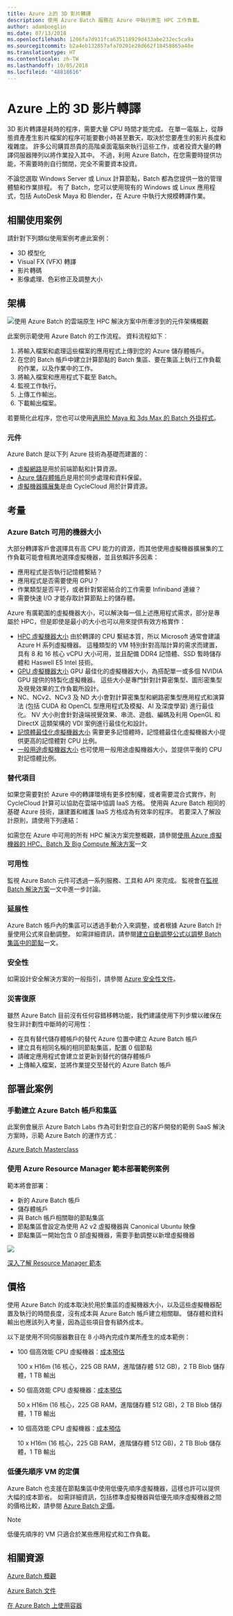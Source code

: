 ```yaml
---
title: Azure 上的 3D 影片轉譯
description: 使用 Azure Batch 服務在 Azure 中執行原生 HPC 工作負載。
author: adamboeglin
ms.date: 07/13/2018
ms.openlocfilehash: 1206fa7d931fca635118929d433abe232ec5ca9a
ms.sourcegitcommit: b2a4eb132857afa70201e28d662f18458865a48e
ms.translationtype: HT
ms.contentlocale: zh-TW
ms.lasthandoff: 10/05/2018
ms.locfileid: "48818616"
---
```

# <a name="3d-video-rendering-on-azure"></a>Azure 上的 3D 影片轉譯

3D 影片轉譯是耗時的程序，需要大量 CPU 時間才能完成。 在單一電腦上，從靜態資產產生影片檔案的程序可能要數小時甚至數天，取決於您要產生的影片長度和複雜度。 許多公司購買昂貴的高階桌面電腦來執行這些工作，或者投資大量的轉譯伺服器陣列以將作業投入其中。 不過，利用 Azure Batch，在您需要時提供功能，不需要時則自行關閉，完全不需要資本投資。

不論您選取 Windows Server 或 Linux 計算節點，Batch 都為您提供一致的管理體驗和作業排程。 有了 Batch，您可以使用現有的 Windows 或 Linux 應用程式，包括 AutoDesk Maya 和 Blender，在 Azure 中執行大規模轉譯作業。

## <a name="relevant-use-cases"></a>相關使用案例

請針對下列類似使用案例考慮此案例：

* 3D 模型化
* Visual FX (VFX) 轉譯
* 影片轉碼
* 影像處理、色彩修正及調整大小

## <a name="architecture"></a>架構

![使用 Azure Batch 的雲端原生 HPC 解決方案中所牽涉到的元件架構概觀][architecture]

此案例示範使用 Azure Batch 的工作流程。 資料流程如下︰

1. 將輸入檔案和處理這些檔案的應用程式上傳到您的 Azure 儲存體帳戶。
2. 在您的 Batch 帳戶中建立計算節點的 Batch 集區、要在集區上執行工作負載的作業，以及作業中的工作。
3. 將輸入檔案和應用程式下載至 Batch。
4. 監視工作執行。
5. 上傳工作輸出。
6. 下載輸出檔案。

若要簡化此程序，您也可以使用[適用於 Maya 和 3ds Max 的 Batch 外掛程式][batch-plugins]。

### <a name="components"></a>元件

Azure Batch 是以下列 Azure 技術為基礎而建置的：

* [虛擬網路](/azure/virtual-network/virtual-networks-overview)是用於前端節點和計算資源。
* [Azure 儲存體帳戶](/azure/storage/common/storage-introduction)是用於同步處理和資料保留。
* [虛擬機器擴展集][vmss]是由 CycleCloud 用於計算資源。

## <a name="considerations"></a>考量

### <a name="machine-sizes-available-for-azure-batch"></a>Azure Batch 可用的機器大小

大部分轉譯客戶會選擇具有高 CPU 能力的資源，而其他使用虛擬機器擴展集的工作負載可能會相異地選擇虛擬機器，並且依賴許多因素：

* 應用程式是否執行記憶體繫結？
* 應用程式是否需要使用 GPU？ 
* 作業類型是否平行，或者針對緊密結合的工作需要 Infiniband 連線？
* 需要快速 I/O 才能存取計算節點上的儲存體。

Azure 有廣範圍的虛擬機器大小，可以解決每一個上述應用程式需求，部分是專屬於 HPC，但是即使是最小的大小也可以用來提供有效方格實作：

* [HPC 虛擬機器大小][compute-hpc] 由於轉譯的 CPU 繫結本質，所以 Microsoft 通常會建議 Azure H 系列虛擬機器。 這種類型的 VM 特別針對高階計算的需求而建置，具有 8 和 16 核心 vCPU 大小可用，並且配備 DDR4 記憶體、SSD 暫時儲存體和 Haswell E5 Intel 技術。
* [GPU 虛擬機器大小][compute-gpu] GPU 最佳化的虛擬機器大小，為搭配單一或多個 NVIDIA GPU 提供的特製化虛擬機器。 這些大小是專門針對計算密集型、圖形密集型及視覺效果的工作負載所設計。
* NC、NCv2、NCv3 及 ND 大小會對計算密集型和網路密集型應用程式和演算法 (包括 CUDA 和 OpenCL 型應用程式及模擬、AI 及深度學習) 進行最佳化。 NV 大小則會針對遠端視覺效果、串流、遊戲、編碼及利用 OpenGL 和 DirectX 這類架構的 VDI 案例進行最佳化和設計。
* [記憶體最佳化虛擬機器大小][compute-memory] 需要更多記憶體時，記憶體最佳化虛擬機器大小提供更高的記憶體對 CPU 比例。
* [一般用途虛擬機器大小][compute-general] 也可使用一般用途虛擬機器大小，並提供平衡的 CPU 對記憶體比例。

### <a name="alternatives"></a>替代項目

如果您需要對於 Azure 中的轉譯環境有更多控制權，或者需要混合式實作，則 CycleCloud 計算可以協助在雲端中協調 IaaS 方格。 使用與 Azure Batch 相同的基礎 Azure 技術，讓建置和維護 IaaS 方格成為有效率的程序。 若要深入了解設計原則，請使用下列連結：

如需您在 Azure 中可用的所有 HPC 解決方案完整概觀，請參閱[使用 Azure 虛擬機器的 HPC、Batch 及 Big Compute 解決方案][hpc-alt-solutions]一文

### <a name="availability"></a>可用性

監視 Azure Batch 元件可透過一系列服務、工具和 API 來完成。 監視會在[監視 Batch 解決方案][batch-monitor]一文中進一步討論。

### <a name="scalability"></a>延展性

Azure Batch 帳戶內的集區可以透過手動介入來調整，或者根據 Azure Batch 計量使用公式來自動調整。 如需詳細資訊，請參閱[建立自動調整公式以調整 Batch 集區中的節點][batch-scaling]一文。

### <a name="security"></a>安全性

如需設計安全解決方案的一般指引，請參閱 [Azure 安全性文件][security]。

### <a name="resiliency"></a>災害復原

雖然 Azure Batch 目前沒有任何容錯移轉功能，我們建議使用下列步驟以確保在發生非計劃性中斷時的可用性：

* 在具有替代儲存體帳戶的替代 Azure 位置中建立 Azure Batch 帳戶
* 建立具有相同名稱的相同節點集區，配置 0 個節點
* 請確定應用程式會建立並更新到替代的儲存體帳戶
* 上傳輸入檔案，並將作業提交至替代的 Azure Batch 帳戶

## <a name="deploy-this-scenario"></a>部署此案例

### <a name="creating-an-azure-batch-account-and-pools-manually"></a>手動建立 Azure Batch 帳戶和集區

此案例會展示 Azure Batch Labs 作為可針對您自己的客戶開發的範例 SaaS 解決方案時，示範 Azure Batch 的運作方式：

[Azure Batch Masterclass][batch-labs-masterclass]

### <a name="deploying-the-example-scenario-using-an-azure-resource-manager-template"></a>使用 Azure Resource Manager 範本部署範例案例

範本將會部署：

* 新的 Azure Batch 帳戶
* 儲存體帳戶
* 與 Batch 帳戶相關聯的節點集區
* 節點集區會設定為使用 A2 v2 虛擬機器與 Canonical Ubuntu 映像
* 節點集區一開始包含 0 部虛擬機器，需要手動調整以新增虛擬機器

<a href="https://portal.azure.com/#create/Microsoft.Template/uri/https%3A%2F%2Fraw.githubusercontent.com%2Fmspnp%2Fsolution-architectures%2Fmaster%2Fhpc%2Fbatchcreatewithpools.json" target="_blank">
    <img src="https://azuredeploy.net/deploybutton.png"/>
</a>

[深入了解 Resource Manager 範本][azure-arm-templates]

## <a name="pricing"></a>價格

使用 Azure Batch 的成本取決於用於集區的虛擬機器大小，以及這些虛擬機器配置及執行的時間長度，沒有成本與 Azure Batch 帳戶建立相關聯。 儲存體和資料輸出也應該列入考量，因為這些項目會有額外成本。

以下是使用不同伺服器數目在 8 小時內完成作業所產生的成本範例：

* 100 個高效能 CPU 虛擬機器：[成本預估][hpc-est-high]

  100 x H16m (16 核心，225 GB RAM，進階儲存體 512 GB)，2 TB Blob 儲存體，1 TB 輸出

* 50 個高效能 CPU 虛擬機器：[成本預估][hpc-est-med]

  50 x H16m (16 核心，225 GB RAM，進階儲存體 512 GB)，2 TB Blob 儲存體，1 TB 輸出

* 10 個高效能 CPU 虛擬機器：[成本預估][hpc-est-low]

  10 x H16m (16 核心，225 GB RAM，進階儲存體 512 GB)，2 TB Blob 儲存體，1 TB 輸出

### <a name="pricing-for-low-priority-vms"></a>低優先順序 VM 的定價

Azure Batch 也支援在節點集區中使用低優先順序虛擬機器，這樣也許可以提供大幅的成本節省。 如需詳細資訊，包括標準虛擬機器與低優先順序虛擬機器之間的價格比較，請參閱 [Azure Batch 定價][batch-pricing]。

> [!NOTE] 
> 低優先順序的 VM 只適合於某些應用程式和工作負載。

## <a name="related-resources"></a>相關資源

[Azure Batch 概觀][batch-overview]

[Azure Batch 文件][batch-doc]

[在 Azure Batch 上使用容器][batch-containers]

<!-- links -->
[architecture]: ./media/architecture-video-rendering.png
[resource-groups]: /azure/azure-resource-manager/resource-group-overview
[security]: /azure/security/
[resiliency]: /azure/architecture/resiliency/
[scalability]: /azure/architecture/checklist/scalability
[vmss]: /azure/virtual-machine-scale-sets/overview
[storage]: https://azure.microsoft.com/services/storage/
[batch]: https://azure.microsoft.com/services/batch/
[batch-arch]: https://azure.microsoft.com/solutions/architecture/big-compute-with-azure-batch/
[compute-hpc]: /azure/virtual-machines/windows/sizes-hpc
[compute-gpu]: /azure/virtual-machines/windows/sizes-gpu
[compute-compute]: /azure/virtual-machines/windows/sizes-compute
[compute-memory]: /azure/virtual-machines/windows/sizes-memory
[compute-general]: /azure/virtual-machines/windows/sizes-general
[compute-storage]: /azure/virtual-machines/windows/sizes-storage
[compute-acu]: /azure/virtual-machines/windows/acu
[compute=benchmark]: /azure/virtual-machines/windows/compute-benchmark-scores
[hpc-est-high]: https://azure.com/e/9ac25baf44ef49c3a6b156935ee9544c
[hpc-est-med]: https://azure.com/e/0286f1d6f6784310af4dcda5aec8c893
[hpc-est-low]: https://azure.com/e/e39afab4e71949f9bbabed99b428ba4a
[batch-labs-masterclass]: https://github.com/azurebigcompute/BigComputeLabs/tree/master/Azure%20Batch%20Masterclass%20Labs
[batch-scaling]: /azure/batch/batch-automatic-scaling
[hpc-alt-solutions]: /azure/virtual-machines/linux/high-performance-computing?toc=%2fazure%2fbatch%2ftoc.json
[batch-monitor]: /azure/batch/monitoring-overview
[batch-pricing]: https://azure.microsoft.com/pricing/details/batch/
[batch-doc]: /azure/batch/
[batch-overview]: https://azure.microsoft.com/services/batch/
[batch-containers]: https://github.com/Azure/batch-shipyard
[azure-arm-templates]: /azure/azure-resource-manager/resource-group-overview#template-deployment
[batch-plugins]: /azure/batch/batch-rendering-service#options-for-submitting-a-render-job